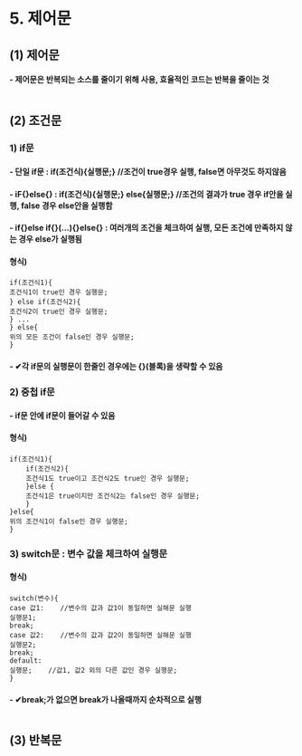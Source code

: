 # 5. 제어문
## (1) 제어문
#### - 제어문은 반복되는 소스를 줄이기 위해 사용, 효율적인 코드는 반복을 줄이는 것<br><br>
## (2) 조건문
### 1) if문
#### - 단일 if문 : if(조건식){실행문;}	//조건이 true경우 실행, false면 아무것도 하지않음
#### - iF{}else{} : if(조건식){실행문;} else{실행문;}	//조건의 결과가 true 경우 if안을 실행, false 경우 else안을 실행함
#### - if{}else if{}(...){}else{} : 여러개의 조건을 체크하여 실행, 모든 조건에 만족하지 않는 경우 else가 실행됨
#### 형식) 
	if(조건식1){
	조건식1이 true인 경우 실행문;
	} else if(조건식2){
	조건식2이 true인 경우 실행문;
	} ...
	} else{
	위의 모든 조건이 false인 경우 실행문;
	}
#### - ✔각 if문의 실행문이 한줄인 경우에는 {}(블록)을 생략할 수 있음
### 2) 중첩 if문
#### - if문 안에 if문이 들어갈 수 있음
#### 형식)
	if(조건식1){
		if(조건식2){
		조건식1도 true이고 조건식2도 true인 경우 실행문;
		}else {
		조건식1은 true이지만 조건식2는 false인 경우 실행문;
		}
	}else{
	위의 조건식1이 false인 경우 실행문;
	}
### 3) switch문 : 변수 값을 체크하여 실행문
#### 형식)
	switch(변수){
	case 값1:	//변수의 값과 값1이 동일하면 실해문 실행
	실행문1;
	break;
	case 값2:	//변수의 값과 값2이 동일하면 실해문 실행
	실행문2;
	break;
	default:
	실행문;	//값1, 값2 외의 다른 값인 경우 실행문;
	}
#### - ✔break;가 없으면 break가 나올때까지 순차적으로 실행 <br><br>

## (3) 반복문


